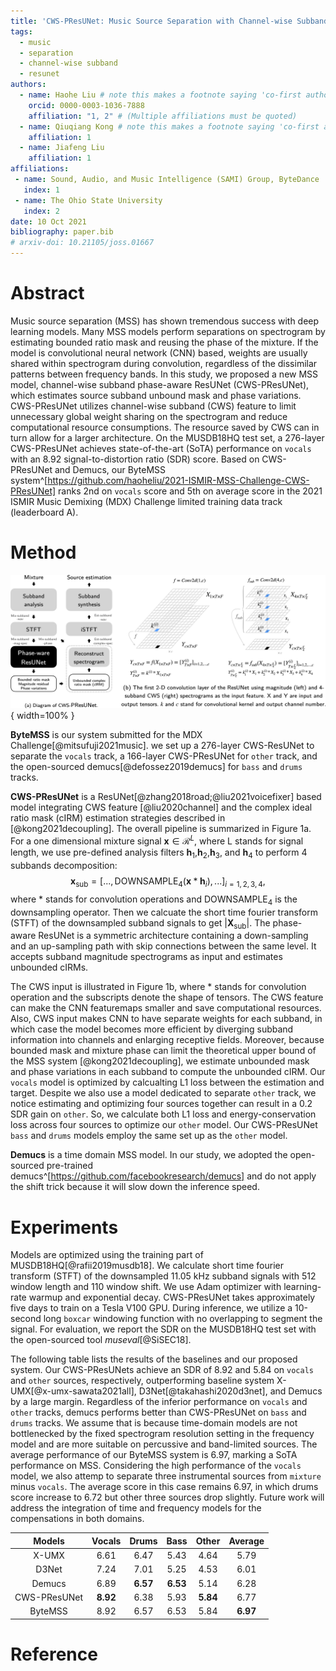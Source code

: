 ```yaml
---
title: 'CWS-PResUNet: Music Source Separation with Channel-wise Subband Phase-aware ResUNet'
tags:
  - music
  - separation
  - channel-wise subband
  - resunet
authors:
  - name: Haohe Liu # note this makes a footnote saying 'co-first author'
    orcid: 0000-0003-1036-7888
    affiliation: "1, 2" # (Multiple affiliations must be quoted)
  - name: Qiuqiang Kong # note this makes a footnote saying 'co-first author'
    affiliation: 1
  - name: Jiafeng Liu
    affiliation: 1
affiliations:
 - name: Sound, Audio, and Music Intelligence (SAMI) Group, ByteDance
   index: 1
 - name: The Ohio State University
   index: 2
date: 10 Oct 2021
bibliography: paper.bib
# arxiv-doi: 10.21105/joss.01667
---
```


# Abstract  

Music source separation (MSS) has shown tremendous success with deep learning models. Many MSS models perform separations on spectrogram by estimating bounded ratio mask and reusing the phase of the mixture. If the model is convolutional neural network (CNN) based, weights are usually shared within spectrogram during convolution, regardless of the dissimilar patterns between frequency bands. In this study, we proposed a new MSS model, channel-wise subband phase-aware ResUNet (CWS-PResUNet), which estimates source subband unbound mask and phase variations. CWS-PResUNet utilizes channel-wise subband (CWS) feature to limit unnecessary global weight sharing on the spectrogram and reduce computational resource consumptions. The resource saved by CWS can in turn allow for a larger architecture. On the MUSDB18HQ test set, a 276-layer CWS-PResUNet achieves state-of-the-art (SoTA) performance on `vocals` with an 8.92 signal-to-distortion ratio (SDR) score. Based on CWS-PResUNet and Demucs, our ByteMSS system^[https://github.com/haoheliu/2021-ISMIR-MSS-Challenge-CWS-PResUNet] ranks 2nd on `vocals` score and 5th on average score in the 2021 ISMIR Music Demixing (MDX) Challenge limited training data track (leaderboard A).

# Method

![Overview of our system and a comparison between using magnitude and channel-wise subband spectrogram as the input feature.](graphs/main.png){ width=100% }

**ByteMSS** is our system submitted for the MDX Challenge[@mitsufuji2021music]. we set up a 276-layer CWS-ResUNet to separate the `vocals` track, a 166-layer CWS-PResUNet for `other` track, and the open-sourced demucs[@defossez2019demucs] for `bass` and `drums` tracks. 

**CWS-PResUNet** is a ResUNet[@zhang2018road;@liu2021voicefixer] based model integrating CWS feature [@liu2020channel] and the complex ideal ratio mask (cIRM) estimation strategies described in [@kong2021decoupling]. The overall pipeline is summarized in Figure 1a. For a one dimensional mixture signal $\bm{x} \in \mathcal{R}^{L}$, where L stands for signal length, we use pre-defined analysis filters $\bm{h}_1$,$\bm{h}_2$,$\bm{h}_3$, and $\bm{h}_4$ to perform 4 subbands decomposition:
$$
\bm{x}_{\text{sub}} = [...,\mathrm{DOWNSAMPLE}_4(\bm{x}*\bm{h}_i),...]_{i=1,2,3,4},
$$
where * stands for convolution operations and $\mathrm{DOWNSAMPLE}_{4}$ is the downsampling operator. Then we calcuate the short time fourier transform (STFT) of the downsampled subband signals to get $|\bm{X}_{\text{sub}}|$. The phase-aware ResUNet is a symmetric architecture containing a down-sampling and an up-sampling path with skip connections between the same level. It accepts subband magnitude spectrograms as input and estimates unbounded cIRMs. 

The CWS input is illustrated in Figure 1b, where * stands for convolution operation and the subscripts denote the shape of tensors. The CWS feature can make the CNN featuremaps smaller and save computational resources. Also, CWS input makes CNN to have separate weights for each subband, in which case the model becomes more efficient by diverging subband information into channels and enlarging receptive fields. Moreover, because bounded mask and mixture phase can limit the theoretical upper bound of the MSS system [@kong2021decoupling], we estimate unbounded mask and phase variations in each subband to compute the unbounded cIRM. Our `vocals` model is optimized by calcualting L1 loss between the estimation and target. Despite we also use a model dedicated to separate `other` track, we notice estimating and optimizing four sources together can result in a 0.2 SDR gain on `other`. So, we calculate both L1 loss and energy-conservation loss across four sources to optimize our `other` model. Our CWS-PResUNet `bass` and `drums` models employ the same set up as the `other` model.

**Demucs** is a time domain MSS model. In our study, we adopted the open-sourced pre-trained demucs^[https://github.com/facebookresearch/demucs] and do not apply the shift trick because it will slow down the inference speed.

# Experiments

Models are optimized using the training part of MUSDB18HQ[@rafii2019musdb18]. We calculate short time fourier transform (STFT) of the downsampled 11.05 kHz subband signals with 512 window length and 110 window shift. We use Adam optimizer with learning-rate warmup and exponential decay. CWS-PResUNet takes approximately five days to train on a Tesla V100 GPU. During inference, we utilize a 10-second long `boxcar` windowing function with no overlapping to segment the signal. For evaluation, we report the SDR on the MUSDB18HQ test set with the open-sourced tool *museval*[@SiSEC18]. 

The following table lists the results of the baselines and our proposed system. Our CWS-PResUNets achieve an SDR of 8.92 and 5.84 on `vocals` and `other` sources, respectively, outperforming baseline system X-UMX[@x-umx-sawata2021all], D3Net[@takahashi2020d3net], and Demucs by a large margin. Regardless of the inferior performance on `vocals` and `other` tracks, demucs performs better than CWS-PResUNet on `bass` and `drums` tracks. We assume that is because time-domain models are not bottlenecked by the fixed spectrogram resolution setting in the frequency model and are more suitable on percussive and band-limited sources. The average performance of our ByteMSS system is 6.97, marking a SoTA performance on MSS. Considering the high performance of the `vocals` model, we also attemp to separate three instrumental sources from `mixture` minus `vocals`. The average score in this case remains 6.97, in which drums score increase to 6.72 but other three sources drop slightly. Future work will address the integration of time and frequency models for the compensations in both domains.

|    Models    | Vocals | Drums |  Bass | Other | Average |
|:------------:|:------:|:-----:|:-----:|:-----:|:-------:|
|     X-UMX    |  6.61  |  6.47  | 5.43  | 4.64  |  5.79  |
|     D3Net    |  7.24  |  7.01 |  5.25 |  4.53 |  6.01   |
|    Demucs    |  6.89  | **6.57**  | **6.53**  | 5.14  |  6.28   |
| CWS-PResUNet |  **8.92**  | 6.38  | 5.93  | **5.84**  |  6.77   |
|    ByteMSS   |  8.92  | 6.57  | 6.53  | 5.84  |  **6.97**   |


<!-- # Conclusion -->


# Reference